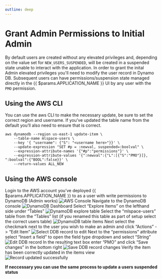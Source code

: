 ```yaml
---
outline: deep
---
```


# Grant Admin Permissions to Initial Admin
By default users are created without any elevated privileges and, depending on the value set for `NEW_USERS_SUSPENDED`, will be created in a suspended state unable to interact with the application. In order to grant the inital Admin elevated privileges you'll need to modify the user record in Dynamo DB. Subsequent users can have permissions/suspension state managed directly in the {{ $params.APPLICATION_NAME }} UI by any user with the `PMO` permission.
## Using the AWS CLI

You can use the aws CLI to make the necessary update, be sure to set the correct region and username. If you’ve updated the table name from the default you’ll also need to ensure that is correct.
```
aws dynamodb --region us-east-1 update-item \
    --table-name mlspace-users \
    --key '{ "username": {"S": "<username here>"}}' \
    --update-expression "SET #p = :newval, suspended=:boolval" \
    --expression-attribute-names '{"#p":"permissions"}' \
    --expression-attribute-values '{":newval":{"L":[{"S":"PMO"}]}, ":boolval":{"BOOL":false}}' \
    --return-values ALL_NEW
```


## Using the AWS console

Login to the AWS account you’ve deployed {{ $params.APPLICATION_NAME }} to as a user with write permissions to DynamoDB (Admin works)
![AWS Console](../img/initial-admin/aws-dashboard.png)
Navigate to the DynamoDB console
![DynamoDB Dashboard](../img/initial-admin/ddb-dashboard.png)
Select “Explore Items” on the lefthand side under “Tables”
![DynamoDB explore table](../img/initial-admin/ddb-explore.png)
Select the “mlspace-users” table from the “Tables” list (if you renamed this table as part of setup select the correct users table)
![DynamoDB table items](../img/initial-admin/ddb-users.png)
Next select the checkmark next to the user you wish to make an admin and click “Actions” -> “Edit Item”
![Select DDB record to edit](../img/initial-admin/ddb-users-actions.png)
Next to the “permissions” attribute select “Insert a field” to open the field type dropdown and select “String”
![Edit DDB record](../img/initial-admin/ddb-edit-permissions.png)
In the resulting text box enter “PMO” and click “Save changes” in the bottom right
![Save DDB record changes](../img/initial-admin/ddb-edit-pmo.png)
Verify the item has been correctly updated in the items view
![Record updated successfully](../img/initial-admin/ddb-updated-pmo.png)

__If neccessary you can use the same process to update a users suspended status__